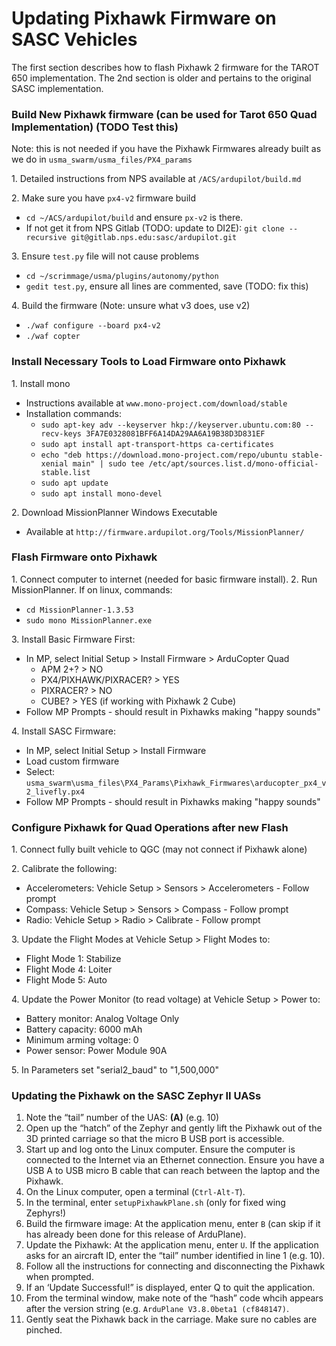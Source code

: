 # Updating Pixhawk Firmware on SASC Vehicles
The first section describes how to flash Pixhawk 2 firmware for the TAROT 650 implementation.  The 2nd section is older and pertains to the original SASC implementation.

### Build New Pixhawk firmware (can be used for Tarot 650 Quad Implementation) (TODO Test this)
Note: this is not needed if you have the Pixhawk Firmwares already built as we do in `usma_swarm/usma_files/PX4_params`

1. Detailed instructions from NPS available at `/ACS/ardupilot/build.md`

2. Make sure you have `px4-v2` firmware build

  * `cd ~/ACS/ardupilot/build` and ensure `px-v2` is there.  
  * If not get it from NPS Gitlab (TODO: update to DI2E): `git clone --recursive git@gitlab.nps.edu:sasc/ardupilot.git` 

3. Ensure `test.py` file will not cause problems

  * `cd ~/scrimmage/usma/plugins/autonomy/python`   
  * `gedit test.py`, ensure all lines are commented, save (TODO: fix this)
  
4. Build the firmware (Note: unsure what v3 does, use v2)

  * `./waf configure --board px4-v2`   
  * `./waf copter`


### Install Necessary Tools to Load Firmware onto Pixhawk
1. Install mono

  * Instructions available at `www.mono-project.com/download/stable`
  * Installation commands:
     - `sudo apt-key adv --keyserver hkp://keyserver.ubuntu.com:80 --recv-keys 3FA7E0328081BFF6A14DA29AA6A19B38D3D831EF`
     - `sudo apt install apt-transport-https ca-certificates`
     - `echo "deb https://download.mono-project.com/repo/ubuntu stable-xenial main" | sudo tee /etc/apt/sources.list.d/mono-official-stable.list`
     - `sudo apt update`
     - `sudo apt install mono-devel`

2. Download MissionPlanner Windows Executable

  * Available at `http://firmware.ardupilot.org/Tools/MissionPlanner/`


### Flash Firmware onto Pixhawk
1. Connect computer to internet (needed for basic firmware install).
2. Run MissionPlanner.  If on linux, commands:

  * `cd MissionPlanner-1.3.53`
  * `sudo mono MissionPlanner.exe`

3. Install Basic Firmware First:
  * In MP, select Initial Setup > Install Firmware > ArduCopter Quad
     - APM 2+? > NO
     - PX4/PIXHAWK/PIXRACER? > YES
     - PIXRACER? > NO
     - CUBE? > YES (if working with Pixhawk 2 Cube)
  * Follow MP Prompts - should result in Pixhawks making "happy sounds"
  
4. Install SASC Firmware:
  * In MP, select Initial Setup > Install Firmware 
  * Load custom firmware
  * Select: `usma_swarm\usma_files\PX4_Params\Pixhawk_Firmwares\arducopter_px4_v2_livefly.px4`
  * Follow MP Prompts - should result in Pixhawks making "happy sounds"
  
### Configure Pixhawk for Quad Operations after new Flash
1. Connect fully built vehicle to QGC (may not connect if Pixhawk alone)

2. Calibrate the following:

  * Accelerometers: Vehicle Setup > Sensors > Accelerometers - Follow prompt  
  * Compass: Vehicle Setup > Sensors > Compass - Follow prompt
  * Radio: Vehicle Setup > Radio > Calibrate - Follow prompt

3. Update the Flight Modes at Vehicle Setup > Flight Modes to:

  * Flight Mode 1: Stabilize
  * Flight Mode 4: Loiter  
  * Flight Mode 5: Auto

4. Update the Power Monitor (to read voltage) at Vehicle Setup > Power to:

  * Battery monitor: Analog Voltage Only
  * Battery capacity: 6000 mAh 
  * Minimum arming voltage: 0
  * Power sensor: Power Module 90A

5. In Parameters set "serial2_baud" to "1,500,000"

### Updating the Pixhawk on the SASC Zephyr II UASs

1.	Note the “tail” number of the UAS: ____(A)____ (e.g. 10)
2.	Open up the “hatch” of the Zephyr and gently lift the Pixhawk out of the 3D printed carriage so that the micro B USB port is accessible.
3.	Start up and log onto the Linux computer.  Ensure the computer is connected to the Internet via an Ethernet connection.  Ensure you have a USB A to USB micro B cable that can reach between the laptop and the Pixhawk.
4.	On the Linux computer, open a terminal (`Ctrl-Alt-T`).
5.	In the terminal, enter `setupPixhawkPlane.sh` (only for fixed wing Zephyrs!)
6.	Build the firmware image: At the application menu, enter `B` (can skip if it has already been done for this release of ArduPlane).
7.	Update the Pixhawk:  At the application menu, enter `U`.  If the application asks for an aircraft ID, enter the “tail” number identified in line 1 (e.g. 10).
8.	Follow all the instructions for connecting and disconnecting the Pixhawk when prompted.
9.	If an ‘Update Successful!” is displayed, enter Q to quit the application.
10. From the terminal window, make note of the “hash” code whcih appears after the version string (e.g. `ArduPlane V3.8.0beta1 (cf848147)`.
11. Gently seat the Pixhawk back in the carriage.  Make sure no cables are pinched.
